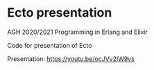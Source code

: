 # Ecto presentation
AGH 2020/2021
Programming in Erlang and Elixir

Code for presentation of Ecto

Presentation: https://youtu.be/ocJVv2lW9vs
